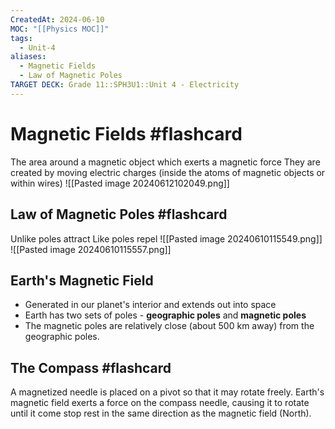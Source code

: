 ```yaml
---
CreatedAt: 2024-06-10
MOC: "[[Physics MOC]]"
tags:
  - Unit-4
aliases:
  - Magnetic Fields
  - Law of Magnetic Poles
TARGET DECK: Grade 11::SPH3U1::Unit 4 - Electricity
---
```


# Magnetic  Fields #flashcard 
The area around a magnetic object which exerts a magnetic force 
They are created by moving electric charges (inside the atoms of magnetic objects or within wires)
![[Pasted image 20240612102049.png]]
<!--ID: 1718124839367-->



## Law of Magnetic Poles #flashcard 
Unlike poles attract
Like poles repel
![[Pasted image 20240610115549.png]]
![[Pasted image 20240610115557.png]]
<!--ID: 1718124839370-->


## Earth's Magnetic Field
- Generated in our planet's interior and extends out into space
- Earth has two sets of poles - **geographic poles** and **magnetic poles**
- The magnetic poles are relatively close (about 500 km away) from the geographic poles.

## The Compass #flashcard 
A magnetized needle is placed on a pivot so that it may rotate freely. 
Earth's magnetic field exerts a force on the compass needle, causing it to rotate until it come stop rest in the same direction as the magnetic field (North).
<!--ID: 1718124839372-->


